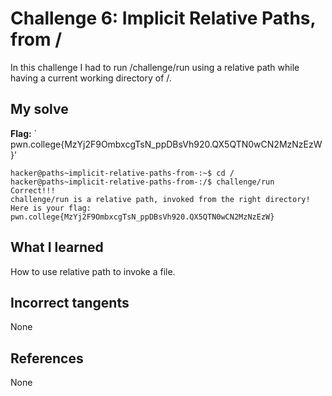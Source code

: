 # Challenge 6: Implicit Relative Paths, from /
In this challenge I had to run /challenge/run using a relative path while having a current working directory of /. 

## My solve
**Flag:** ` pwn.college{MzYj2F9OmbxcgTsN_ppDBsVh920.QX5QTN0wCN2MzNzEzW}’

```
hacker@paths~implicit-relative-paths-from-:~$ cd /
hacker@paths~implicit-relative-paths-from-:/$ challenge/run
Correct!!!
challenge/run is a relative path, invoked from the right directory!
Here is your flag:
pwn.college{MzYj2F9OmbxcgTsN_ppDBsVh920.QX5QTN0wCN2MzNzEzW}
```

## What I learned
How to use relative path to invoke a file.

## Incorrect tangents
None

## References
None
